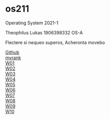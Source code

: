 # os211
Operating System 2021-1

Theophilus Lukas 1906398332 OS-A

Flectere si nequeo superos, Acheronta movebo

[Github](https://github.com/Theophilus-Lukas/)<br>
[myrank](https://github.com/Theophilus-Lukas/os211/tree/master/TXT/myrank.txt)<br>
[W01](https://github.com/Theophilus-Lukas/os211/blob/master/w01.md)<br>
[W02](https://github.com/Theophilus-Lukas/os211/blob/master/w02.md)<br>
[W03](https://github.com/Theophilus-Lukas/os211/blob/master/w03.md)<br>
[W04](https://github.com/Theophilus-Lukas/os211/blob/master/w04.md)<br>
[W05](https://github.com/Theophilus-Lukas/os211/blob/master/w05.md)<br>
[W06](https://github.com/Theophilus-Lukas/os211/blob/master/w06.md)<br>
[W07](https://github.com/Theophilus-Lukas/os211/blob/master/w07.md)<br>
[W08](https://github.com/Theophilus-Lukas/os211/blob/master/w08.md)<br>
[W09](https://github.com/Theophilus-Lukas/os211/blob/master/w09.md)<br>
[W10](https://github.com/Theophilus-Lukas/os211/blob/master/w10.md)<br>